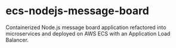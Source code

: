 # ecs-nodejs-message-board
Containerized Node.js message board application refactored into microservices and deployed on AWS ECS with an Application Load Balancer.
